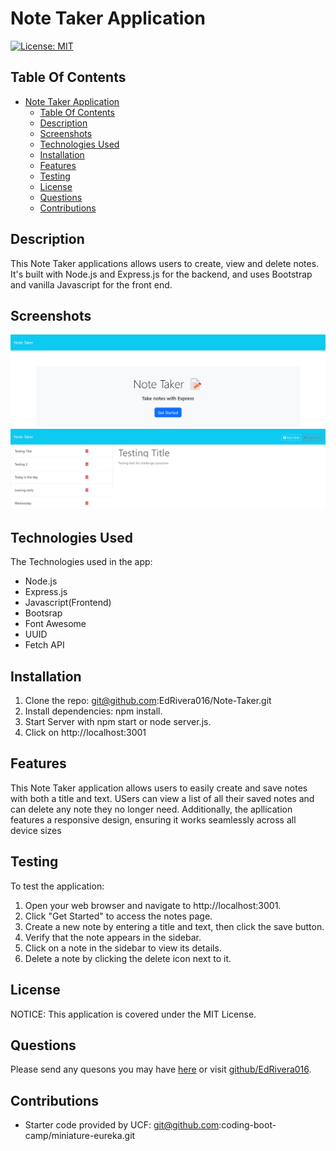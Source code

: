 # Note Taker Application
[![License: MIT](https://img.shields.io/badge/License-MIT-yellow.svg)](https://opensource.org/licenses/MIT)

## Table Of Contents 
- [Note Taker Application](#note-taker-application)
  - [Table Of Contents](#table-of-contents)
  - [Description](#description)
  - [Screenshots](#screenshots)
  - [Technologies Used](#technologies-used)
  - [Installation](#installation)
  - [Features](#features)
  - [Testing](#testing)
  - [License](#license)
  - [Questions](#questions)
  - [Contributions](#contributions)
  
## Description 
This Note Taker applications allows users to create, view and delete notes. It's built with Node.js and Express.js for the backend, and uses Bootstrap and vanilla Javascript for the front end.

## Screenshots
![Notes Taker Home Page](NoteTakerHomePage.png)
![Note Taker Notes Page](NoteTakerNotePage.png)

## Technologies Used
The Technologies used in the app:
* Node.js 
* Express.js
* Javascript(Frontend)
* Bootsrap
* Font Awesome
* UUID
* Fetch API
  
## Installation 

1. Clone the repo: git@github.com:EdRivera016/Note-Taker.git
2. Install dependencies: npm install.
3. Start Server with npm start or node server.js.
4. Click on http://localhost:3001

## Features
This Note Taker application allows users to easily create and save notes with both a title and text. USers can view a list of all their saved notes and can delete any note they no longer need. Additionally, the apllication features a responsive design, ensuring it works seamlessly across all device sizes

## Testing 
To test the application:
1. Open your web browser and navigate to http://localhost:3001.
2. Click "Get Started" to access the notes page.
3. Create a new note by entering a title and text, then click the save button.
4. Verify that the note appears in the sidebar.
5. Click on a note in the sidebar to view its details.
6. Delete a note by clicking the delete icon next to it.

## License 
NOTICE: This application is covered under the MIT License.

## Questions 
Please send any quesons you may have [here](mailto:edwinrivera016@outlook.com?subject=[Github]%20Dev%20Connect) or visit [github/EdRivera016](https://github.comEdRivera016).

## Contributions
- Starter code provided by UCF: git@github.com:coding-boot-camp/miniature-eureka.git
